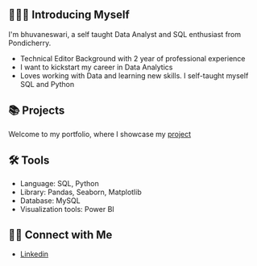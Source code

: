 ## 🙋🏻‍♀️ Introducing Myself
I'm bhuvaneswari, a self taught Data Analyst and SQL enthusiast from Pondicherry.
- Technical Editor Background with 2 year of professional experience
- I want to kickstart my career in Data Analytics
- Loves working with Data and learning new skills. I self-taught myself SQL and Python
## 📚 Projects
Welcome to my portfolio, where I showcase my [project](https://github.com/BhuvanaVengatesan/Portfolio/blob/main/README.md)
## 🛠️ Tools
- Language: SQL, Python
- Library: Pandas, Seaborn, Matplotlib
- Database: MySQL
- Visualization tools: Power BI
## 👋🏻 Connect with Me
- [Linkedin](https://www.linkedin.com/in/bhuvaneswari-vengatesan-241014276/)
